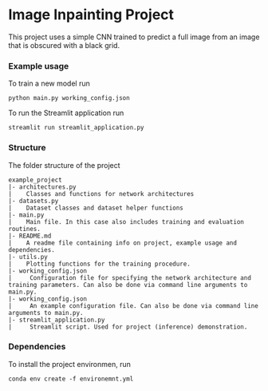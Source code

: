 # Image Inpainting Project
This project uses a simple CNN trained to predict a full image from an image that is obscured with a black grid.


### Example usage
To train a new model run
```
python main.py working_config.json
```
To run the Streamlit application run
```
streamlit run streamlit_application.py
```
### Structure
The folder structure of the project
```
example_project
|- architectures.py
|    Classes and functions for network architectures
|- datasets.py
|    Dataset classes and dataset helper functions
|- main.py
|    Main file. In this case also includes training and evaluation routines.
|- README.md
|    A readme file containing info on project, example usage and dependencies.
|- utils.py
|    Plotting functions for the training procedure.
|- working_config.json
|     Configuration file for specifying the network architecture and training parameters. Can also be done via command line arguments to main.py.
|- working_config.json
|     An example configuration file. Can also be done via command line arguments to main.py.
|- streamlit_application.py
|     Streamlit script. Used for project (inference) demonstration.
```

### Dependencies
To install the project environmen, run
```
conda env create -f environemnt.yml
```
